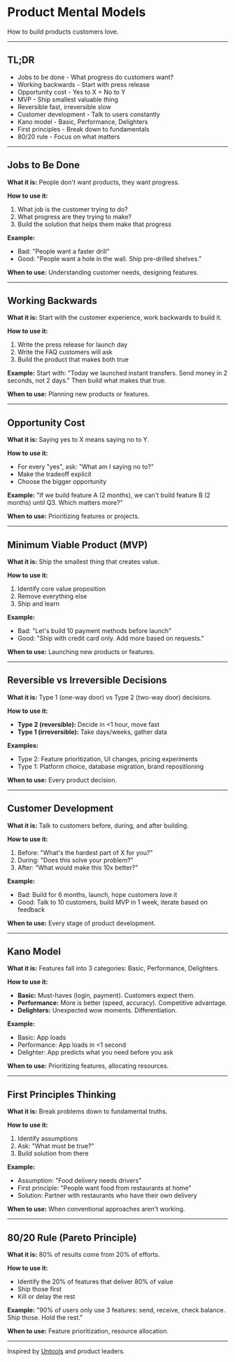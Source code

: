 # Product Mental Models

How to build products customers love.

---

## TL;DR

- Jobs to be done - What progress do customers want?
- Working backwards - Start with press release
- Opportunity cost - Yes to X = No to Y
- MVP - Ship smallest valuable thing
- Reversible fast, irreversible slow
- Customer development - Talk to users constantly
- Kano model - Basic, Performance, Delighters
- First principles - Break down to fundamentals
- 80/20 rule - Focus on what matters

---

## Jobs to Be Done

**What it is:** People don't want products, they want progress.

**How to use it:**
1. What job is the customer trying to do?
2. What progress are they trying to make?
3. Build the solution that helps them make that progress

**Example:**
- Bad: "People want a faster drill"
- Good: "People want a hole in the wall. Ship pre-drilled shelves."

**When to use:** Understanding customer needs, designing features.

---

## Working Backwards

**What it is:** Start with the customer experience, work backwards to build it.

**How to use it:**
1. Write the press release for launch day
2. Write the FAQ customers will ask
3. Build the product that makes both true

**Example:**
Start with: "Today we launched instant transfers. Send money in 2 seconds, not 2 days."
Then build what makes that true.

**When to use:** Planning new products or features.

---

## Opportunity Cost

**What it is:** Saying yes to X means saying no to Y.

**How to use it:**
- For every "yes", ask: "What am I saying no to?"
- Make the tradeoff explicit
- Choose the bigger opportunity

**Example:**
"If we build feature A (2 months), we can't build feature B (2 months) until Q3. Which matters more?"

**When to use:** Prioritizing features or projects.

---

## Minimum Viable Product (MVP)

**What it is:** Ship the smallest thing that creates value.

**How to use it:**
1. Identify core value proposition
2. Remove everything else
3. Ship and learn

**Example:**
- Bad: "Let's build 10 payment methods before launch"
- Good: "Ship with credit card only. Add more based on requests."

**When to use:** Launching new products or features.

---

## Reversible vs Irreversible Decisions

**What it is:** Type 1 (one-way door) vs Type 2 (two-way door) decisions.

**How to use it:**
- **Type 2 (reversible):** Decide in <1 hour, move fast
- **Type 1 (irreversible):** Take days/weeks, gather data

**Examples:**
- Type 2: Feature prioritization, UI changes, pricing experiments
- Type 1: Platform choice, database migration, brand repositioning

**When to use:** Every product decision.

---

## Customer Development

**What it is:** Talk to customers before, during, and after building.

**How to use it:**
1. Before: "What's the hardest part of X for you?"
2. During: "Does this solve your problem?"
3. After: "What would make this 10x better?"

**Example:**
- Bad: Build for 6 months, launch, hope customers love it
- Good: Talk to 10 customers, build MVP in 1 week, iterate based on feedback

**When to use:** Every stage of product development.

---

## Kano Model

**What it is:** Features fall into 3 categories: Basic, Performance, Delighters.

**How to use it:**
- **Basic:** Must-haves (login, payment). Customers expect them.
- **Performance:** More is better (speed, accuracy). Competitive advantage.
- **Delighters:** Unexpected wow moments. Differentiation.

**Example:**
- Basic: App loads
- Performance: App loads in <1 second
- Delighter: App predicts what you need before you ask

**When to use:** Prioritizing features, allocating resources.

---

## First Principles Thinking

**What it is:** Break problems down to fundamental truths.

**How to use it:**
1. Identify assumptions
2. Ask: "What must be true?"
3. Build solution from there

**Example:**
- Assumption: "Food delivery needs drivers"
- First principle: "People want food from restaurants at home"
- Solution: Partner with restaurants who have their own delivery

**When to use:** When conventional approaches aren't working.

---

## 80/20 Rule (Pareto Principle)

**What it is:** 80% of results come from 20% of efforts.

**How to use it:**
- Identify the 20% of features that deliver 80% of value
- Ship those first
- Kill or delay the rest

**Example:**
"90% of users only use 3 features: send, receive, check balance. Ship those. Hold the rest."

**When to use:** Feature prioritization, resource allocation.

---

Inspired by [Untools](https://untools.co) and product leaders.
